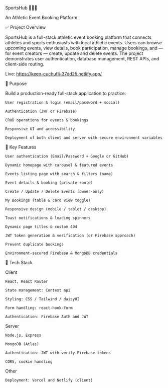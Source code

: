 SportsHub 🏃‍♂️🏅

An Athletic Event Booking Platform

✅ Project Overview

SportsHub is a full-stack athletic event booking platform that connects athletes and sports enthusiasts with local athletic events. Users can browse upcoming events, view details, book participation, manage bookings, and — for event creators — create, update and delete events. The project demonstrates user authentication, database management, REST APIs, and client-side routing.

Live: <https://keen-cuchufli-37dd25.netlify.app/>

🎯 Purpose

Build a production-ready full-stack application to practice:

    User registration & login (email/password + social)

    Authentication (JWT or Firebase)

    CRUD operations for events & bookings

    Responsive UI and accessibility

    Deployment of both client and server with secure environment variables

🔑 Key Features

    User authentication (Email/Password + Google or GitHub)

    Dynamic homepage with carousel & featured events

    Events listing page with search & filters (name)

    Event details & booking (private route)

    Create / Update / Delete Events (owner-only)

    My Bookings (table & card view toggle)

    Responsive design (mobile / tablet / desktop)

    Toast notifications & loading spinners

    Dynamic page titles & custom 404

    JWT token generation & verification (or Firebase approach)

    Prevent duplicate bookings

    Environment-secured Firebase & MongoDB credentials

🧰 Tech Stack

Client

    React, React Router

    State management: Context api

    Styling: CSS / Tailwind / daisyUI

    Form handling: react-hook-form

    Authentication: Firebase Auth and JWT

Server

    Node.js, Express

    MongoDB (Atlas)

    Authentication: JWT with verify Firebase tokens

    CORS, cookie handling

Other

    Deployment: Vercel and Netlify (client)